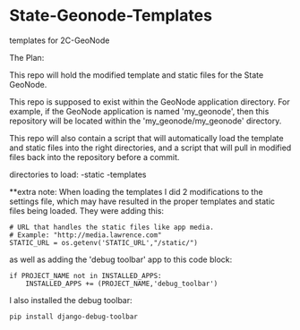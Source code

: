 # State-Geonode-Templates
templates for 2C-GeoNode

The Plan:

This repo will hold the modified template and static files for the State GeoNode. 

This repo is supposed to exist within the GeoNode application directory. For example, if the GeoNode application is named 'my_geonode', then this repository will be located within the 'my_geonode/my_geonode' directory.

This repo will also contain a script that will automatically load the template and static files into the right directories, and a script that will pull in modified files back into the repository before a commit.

directories to load:
-static
-templates

**extra note: When loading the templates I did 2 modifications to the settings file, which may have resulted in the proper templates and static files being loaded. They were adding this:

```
# URL that handles the static files like app media.
# Example: "http://media.lawrence.com"
STATIC_URL = os.getenv('STATIC_URL',"/static/")
```

as well as adding the 'debug toolbar' app to this code block:

```
if PROJECT_NAME not in INSTALLED_APPS:
    INSTALLED_APPS += (PROJECT_NAME,'debug_toolbar')
```

I also installed the debug toolbar:

```
pip install django-debug-toolbar
```
